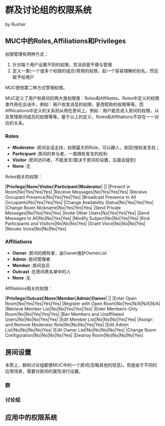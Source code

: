 # 群及讨论组的权限系统
by Rusher

## MUC中的Roles,Affiliations和Privileges

权限管理有两种方式：

1. 针对每个用户设置不同的权限。灵活但是不便与管理
2. 定义一束(一个或多个权限的组合)常用的权限，起一个容易理解的别名，然后赋予给用户

MUC使用第二种方式管理权限。

MUC定义了用户和房间的两大类权限束：Roles和Affiliates。Roles中定义的权限束作用在会话中，例如：用户收发消息的权限，更改昵称的权限等等。而Affilications中定义的关系则从用在房间上，例如：用户能否进入房间的权限，以及管理房间成员的权限等等。基于以上的定义，Roles和Affiliations不存在一一对应的关系。

### Roles

* __Moderator__ :房间会话主持，权限最大的Role，可以踢人，收回/授权发言权；
* __Participant__ :房间的参与者，一直拥有发言的权利
* __Visitor__ :房间访问者，不能发言(取决于房间的设置，后面会提到)
* __None__ :无

Roles相关的权限：

|__Privilege__|__None__|__Visitor__|__Participant__|__Moderator__|
||
|Present in Room|No|Yes|Yes|Yes|
|Receive Messages|No|Yes|Yes|Yes|
|Receive Occupant Presence|No|Yes|Yes|Yes|
|Broadcast Presence to All Occupants|No|Yes|Yes|Yes|
|Change Availability Status|No|Yes|Yes|Yes|
|Change Room Nickname|No|Yes|Yes|Yes|
|Send Private Messages|No|Yes|Yes|Yes|
|Invite Other Users|No|Yes|Yes|Yes|
|Send Messages to All|No|No|Yes|Yes|
|Modify Subject|No|No|Yes|Yes|
|Kick Participants and Visitors|No|No|No|Yes|
|Grant Voice|No|No|No|Yes|
|Revoke Voice|No|No|No|Yes|


### Affiliations

* __Owner__ :房间的拥有者，由Owner维护OwnerList
* __Admin__ :房间管理者
* __Member__ :房间会员
* __Outcast__ :在房间黑名单中的人
* __None__ :无

Affiliations相关的权限：

|__Privilege__|__Outcast__|__None__|__Member__|__Admin__|__Owner__|
||
|Enter Open Room|No|Yes|Yes|Yes|Yes|
|Register with Open Room|No|Yes|N/A|N/A|N/A|
|Retrieve Member List|No|No|Yes|Yes|Yes|
|Enter Members-Only Room|No|No|Yes|Yes|Yes|
|Ban Members and Unaffiliated Users|No|No|No|Yes|Yes|
|Edit Member List|No|No|No|Yes|Yes|
|Assign and Remove Moderator Role|No|No|No|Yes|Yes|
|Edit Admin List|No|No|No|No|Yes|
|Edit Owner List|No|No|No|No|Yes|
|Change Room Configuration|No|No|No|No|Yes|
|Destroy Room|No|No|No|No|Yes|

## 房间设置

本质上，群和讨论组都使MUC中的一个房间(忽略其他的信息)。但是由于不同的应用场景，需要对房间的属性进行设置。

### 群

### 讨论组

## 应用中的权限系统 